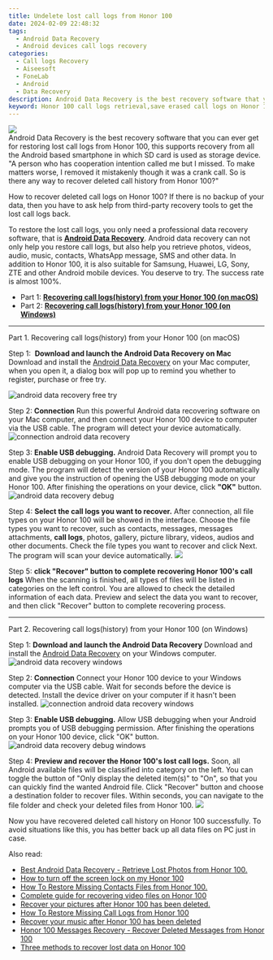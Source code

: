 ```yaml
---
title: Undelete lost call logs from Honor 100
date: 2024-02-09 22:48:32
tags: 
  - Android Data Recovery
  - Android devices call logs recovery
categories: 
  - Call logs Recovery
  - Aiseesoft
  - FoneLab
  - Android
  - Data Recovery
description: Android Data Recovery is the best recovery software that you can ever get for restoring lost call logs from Honor 100, this supports recovery from all the Android based smartphone in which SD card is used as storage device.
keyword: Honor 100 call logs retrieval,save erased call logs on Honor 100,recover lost recent calls from Honor 100,restore deleted call history on Honor 100,Honor 100 call logs recovery,unerase call numbers from Honor 100,Honor 100 retrieve deleted call history,Honor 100 deleted call history,extract call history from water damaged phone Honor 100,get back deleted call history from Honor 100 android,how to get call history back from Honor 100,recover deleted call history 2018 for Honor 100
---
```


<img src="https://img0mobiles.techidaily.com/images/best-assets/devices/honor/honor-100/3.jpg" class="atpl-imgstyle"  />

<div class="atpl-content atpl-for-fonelab-android recover-call-logs">

<div class="atpl-post-description-part-1">
Android Data Recovery is the best recovery software that you can ever get for restoring lost call logs from Honor 100, this supports recovery from all the Android based smartphone in which SD card is used as storage device.
</div>



<div class="atpl-post-description-part-2">
<div class="tpl-content-sub-paragraph-question">
    "A person who has cooperation intention called me but I missed. To make matters worse, I removed it mistakenly though it was a crank call. So is there any way to recover deleted call history from Honor 100?"
</div>
<div class="tpl-content-sub-paragraph-content">
  <p>
    How to recover deleted call logs on Honor 100? If there is no backup of your data, then you have to ask help from third-party recovery tools to get the lost call logs back.
  </p>
</div>
</div>

<div class="atpl-post-description-part-3">
<div class="tpl-content-sub-paragraph-content">
  <p>
    To restore the lost call logs, you only need a professional data recovery software, that is <a href="https://tools.techidaily.com/aiseesoft-android-data-recovery/" target="_blank" rel="noopener"><strong>Android Data Recovery</strong></a>. Android data recovery can not only help you restore call logs, but also help you retrieve photos, videos, audio, music, contacts, WhatsApp message, SMS and other data. In addition to Honor 100, it is also suitable for Samsung, Huawei, LG, Sony, ZTE and other Android mobile devices. You deserve to try. The success rate is almost 100%.
  </p>
</div>
</div>

<ul>
  <li>Part 1: <strong><a href="#p1"> Recovering call logs(history) from your Honor 100  (on macOS)</a></strong></li>
  <li>Part 2: <strong><a href="#p2"> Recovering call logs(history) from your Honor 100  (on Windows)</a></strong></li>
</ul>


<!-- Part 1 -->
<a id="p1" name="p1" ></a><hr>

<div>
  <span class="atpl-step-part-style">Part 1. Recovering call logs(history) from your Honor 100 (on macOS)</span>
</div>

<span class="atpl-stepstyle-a"><span>Step 1: </span></span> <strong>Download and launch the Android Data Recovery on Mac</strong>
Download and install the <a href="https://tools.techidaily.com/aiseesoft-android-data-recovery/" target="_blank" rel="noopener">Android Data Recovery</a> on your Mac computer, when you open it, a dialog box will pop up to remind you whether to register, purchase or free try.

<img src="https://tools.techidaily.com/images/apps/aiseesoft/android-data-recovery/mac-free-try.png" class="atpl-imgstyle" alt="android data recovery free try" />

<span class="atpl-stepstyle-a"><span>Step 2: </span></span> <strong>Connection</strong>
Run this powerful Android data recovering software on your Mac computer, and then connect your Honor 100 device to computer via the USB cable. The program will detect your device automatically.
<img src="https://tools.techidaily.com/images/apps/aiseesoft/android-data-recovery/mac-connection-interface.jpg" class="atpl-imgstyle" alt="connection android data recovery" />

<span class="atpl-stepstyle-a"><span>Step 3: </span></span> <strong>Enable USB debugging.</strong>
Android Data Recovery will prompt you to enable USB debugging on your Honor 100, if you don't open the debugging mode. The program will detect the version of your Honor 100 automatically and give you the instruction of opening the USB debugging mode on your Honor 100. After finishing the operations on your device, click <strong>"OK"</strong> button.
<img src="https://tools.techidaily.com/images/apps/aiseesoft/android-data-recovery/mac-android-usb-debug.jpg"  class="atpl-imgstyle" alt="android data recovery debug" />

<span class="atpl-stepstyle-a"><span>Step 4: </span></span> <strong>Select the call logs you want to recover.</strong>
After connection, all file types on your Honor 100 will be showed in the interface. Choose the file types you want to recover, such as contacts, messages, messages attachments, <b>call logs</b>, photos, gallery, picture library, videos, audios and other documents. Check the file types you want to recover and click Next. The program will scan your device automatically.
<img src="https://tools.techidaily.com/images/apps/aiseesoft/android-data-recovery/mac-choose-type-call-logs.jpg" class="atpl-imgstyle"  />

<span class="atpl-stepstyle-a"><span>Step 5: </span></span> <strong>click "Recover" button to  complete recovering Honor 100's call logs</strong>
When the scanning is finished, all types of files will be listed in categories on the left control. You are allowed to check the detailed information of each data. Preview and select the data you want to recover, and then click "Recover" button to complete recovering process.


<a id="p2" name="p2"></a><hr>

<!-- Part 2 -->
<div>
  <span class="atpl-step-part-style">Part 2. Recovering call logs(history) from your Honor 100 (on Windows)</span>
</div>

<span class="atpl-stepstyle-a"><span>Step 1: </span></span> <strong>Download and launch the Android Data Recovery</strong>
Download and install the <a href="https://tools.techidaily.com/aiseesoft-android-data-recovery/" target="_blank" rel="noopener">Android Data Recovery</a> on your Windows computer.
<img src="https://tools.techidaily.com/images/apps/aiseesoft/android-data-recovery/win-start-interface.png"  class="atpl-imgstyle" alt="android data recovery windows" />

<span class="atpl-stepstyle-a"><span>Step 2: </span></span> <strong>Connection</strong>
Connect your Honor 100 device to your Windows computer via the USB cable. Wait for seconds before the device is detected. Install the device driver on your computer if it hasn't been installed.
<img src="https://tools.techidaily.com/images/apps/aiseesoft/android-data-recovery/win-connection-interface.png" class="atpl-imgstyle" alt="connection android data recovery windows" />

<span class="atpl-stepstyle-a"><span>Step 3: </span></span> <strong>Enable USB debugging.</strong>
Allow USB debugging when your Android prompts you of USB debugging permission. After finishing the operations on your Honor 100 device, click "OK" button.
<img src="https://tools.techidaily.com/images/apps/aiseesoft/android-data-recovery/win-android-usb-debug.png" class="atpl-imgstyle" alt="android data recovery debug windows" />

<span class="atpl-stepstyle-a"><span>Step 4: </span></span> <strong>Preview and recover the Honor 100's lost call logs.</strong>
Soon, all Android available files will be classified into category on the left. You can toggle the button of "Only display the deleted item(s)" to "On", so that you can quickly find the wanted Android file. Click "Recover" button and choose a destination folder to recover files. Within seconds, you can navigate to the file folder and check your deleted files from Honor 100.
<img src="https://tools.techidaily.com/images/apps/aiseesoft/android-data-recovery/win-recover-call-logs.png" class="atpl-imgstyle"  />

<div class="atpl-post-description-part-4">
<div class="tpl-content-sub-paragraph-normal">
    <p>
        Now you have recovered deleted call history on Honor 100 successfully. To avoid situations like this, you has better back up all data files on PC just in case.
    </p>
</div>
</div>

<ins class="adsbygoogle"
     style="display:block"
     data-ad-client="ca-pub-7571918770474297"
     data-ad-slot="8358498916"
     data-ad-format="auto"
     data-full-width-responsive="true"></ins>

<span class="atpl-alsoreadstyle">Also read:</span>
<div><ul>
<li><a href="/best-android-data-recovery-retrieve-lost-photos-from-honor-100-by-fonelab-android-recover-photos/" target="_blank" rel="noopener"><u>Best Android Data Recovery - Retrieve Lost Photos from Honor 100.</u></a></li>
<li><a href="/how-to-turn-off-the-screen-lock-on-my-honor-100-by-drfone-android-unlock-android-unlock/" target="_blank" rel="noopener"><u>How to turn off the screen lock on my Honor 100</u></a></li>
<li><a href="/how-to-restore-missing-contacts-files-from-honor-100-by-fonelab-android-recover-contacts/" target="_blank" rel="noopener"><u>How To  Restore Missing Contacts Files from Honor 100.</u></a></li>
<li><a href="/complete-guide-for-recovering-video-files-on-honor-100-by-fonelab-android-recover-video/" target="_blank" rel="noopener"><u>Complete guide for recovering video files on Honor 100</u></a></li>
<li><a href="/recover-your-pictures-after-honor-100-has-been-deleted-by-fonelab-android-recover-pictures/" target="_blank" rel="noopener"><u>Recover your pictures after Honor 100 has been deleted.</u></a></li>
<li><a href="/how-to-restore-missing-call-logs-from-honor-100-by-fonelab-android-recover-call-logs/" target="_blank" rel="noopener"><u>How To  Restore Missing Call Logs from Honor 100</u></a></li>
<li><a href="/recover-your-music-after-honor-100-has-been-deleted-by-fonelab-android-recover-music/" target="_blank" rel="noopener"><u>Recover your music after Honor 100 has been deleted</u></a></li>
<li><a href="/honor-100-messages-recovery-recover-deleted-messages-from-honor-100-by-fonelab-android-recover-messages/" target="_blank" rel="noopener"><u>Honor 100 Messages Recovery - Recover Deleted Messages from Honor 100</u></a></li>
<li><a href="/three-methods-to-recover-lost-data-on-honor-100-by-fonelab-android-recover-data/" target="_blank" rel="noopener"><u>Three methods to recover lost data on Honor 100</u></a></li>
</ul></div>

</div>
